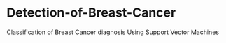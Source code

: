 # Detection-of-Breast-Cancer
Classification of Breast Cancer diagnosis Using Support Vector Machines
